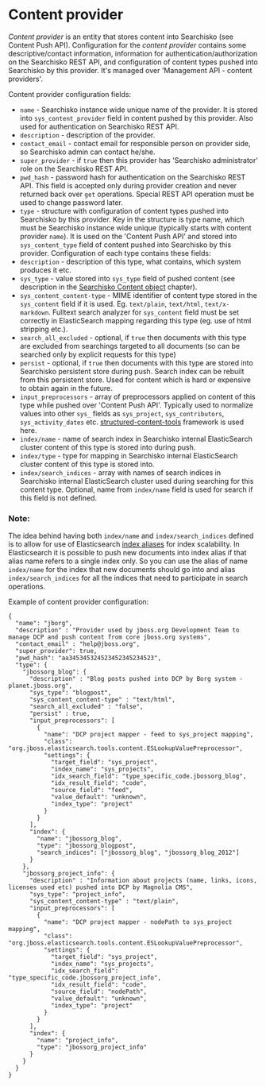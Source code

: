 Content provider
================

*Content provider* is an entity that stores content into Searchisko (see Content Push API).
Configuration for the *content provider* contains some descriptive/contact information, information 
for authentication/authorization on the Searchisko REST API, and configuration of content types pushed 
into Searchisko by this provider.
It's managed over 'Management API - content providers'.

Content provider configuration fields:

* `name` - Searchisko instance wide unique name of the provider. It is stored into `sys_content_provider` field in content pushed by this provider. Also used for authentication on Searchisko REST API.
* `description` - description of the provider.
* `contact_email` - contact email for responsible person on provider side, so Searchisko admin can contact he/she.
* `super_provider` - if `true` then this provider has 'Searchisko administrator' role on the Searchisko REST API.
* `pwd_hash` - password hash for authentication on the Searchisko REST API. This field is accepted only during provider creation and never returned back over `get` operations. Special REST API operation must be used to change password later.  
* `type` - structure with configuration of content types pushed into Searchisko by this provider. Key in the structure is type name, which must be Searchisko instance wide unique (typically starts with content provider `name`). It is used on the 'Content Push API' and stored into `sys_content_type` field of content pushed into Searchisko by this provider. Configuration of each type contains these fields:
 * `description` - description of this type, what contains, which system produces it etc.
 * `sys_type` - value stored into `sys_type` field of pushed content (see description in the [Searchisko Content object](../content/dcp_content_object.md) chapter).
 * `sys_content_content-type` - MIME identifier of content type stored in the `sys_content` field if it is used. Eg. `text/plain`, `text/html`, `text/x-markdown`. Fulltext search analyzer for `sys_content` field must be set correctly in ElasticSearch mapping regarding this type (eg. use of html stripping etc.).
 * `search_all_excluded` - optional, if `true` then documents with this type are excluded from searchings targeted to all documents (so can be searched only by explicit requests for this type)
 * `persist` - optional, if `true` then documents with this type are stored into Searchisko persistent store during push. Search index can be rebuilt from this persistent store. Used for content which is hard or expensive to obtain again in the future.
 * `input_preprocessors` - array of preprocessors applied on content of this type while pushed over 'Content Push API'. Typically used to normalize values into other `sys_` fields as `sys_project`, `sys_contributors`, `sys_activity_dates` etc. [structured-content-tools](https://github.com/jbossorg/structured-content-tools) framework is used here.
 * `index/name` - name of search index in Searchisko internal ElasticSearch cluster content of this type is stored into during push.  
 * `index/type` - type for mapping in Searchisko internal ElasticSearch cluster content of this type is stored into.
 * `index/search_indices` - array with names of search indices in Searchisko internal ElasticSearch cluster used during searching for this content type. Optional, name from `index/name` field is used for search if this field is not defined.

### Note:

The idea behind having both `index/name` and `index/search_indices` defined is to allow for use of Elasticsearch
[index aliases](http://www.elasticsearch.org/guide/en/elasticsearch/reference/0.90/indices-aliases.html)
for index scalability. In Elasticsearch it is possible to push new documents into index alias if that alias name refers
to a single index only. So you can use the alias of name `index/name` for the index that new documents should go into and
alias `index/search_indices` for all the indices that need to participate in search operations.

Example of content provider configuration:

	{
	  "name": "jborg",
	  "description" : "Provider used by jboss.org Development Team to manage DCP and push content from core jboss.org systems",
	  "contact_email" : "help@jboss.org",
	  "super_provider": true,
	  "pwd_hash": "aa345345324523452345234523",
	  "type": {
	    "jbossorg_blog": {
	      "description" : "Blog posts pushed into DCP by Borg system - planet.jboss.org",
	      "sys_type": "blogpost",
	      "sys_content_content-type" : "text/html",
	      "search_all_excluded" : "false",
	      "persist" : true,
	      "input_preprocessors": [
	        {
	          "name": "DCP project mapper - feed to sys_project mapping",
	          "class": "org.jboss.elasticsearch.tools.content.ESLookupValuePreprocessor",
	          "settings": {
	            "target_field": "sys_project",
	            "index_name": "sys_projects",
	            "idx_search_field": "type_specific_code.jbossorg_blog",
	            "idx_result_field": "code",
	            "source_field": "feed",
	            "value_default": "unknown",
	            "index_type": "project"
	          }
	        }
	      ],
	      "index": {
	        "name": "jbossorg_blog",
	        "type": "jbossorg_blogpost",
	        "search_indices": ["jbossorg_blog", "jbossorg_blog_2012"]
	      }
	    },
	    "jbossorg_project_info": {
	      "description" : "Information about projects (name, links, icons, licenses used etc) pushed into DCP by Magnolia CMS",
	      "sys_type": "project_info",
	      "sys_content_content-type" : "text/plain",
	      "input_preprocessors": [
	        {
	          "name": "DCP project mapper - nodePath to sys_project mapping",
	          "class": "org.jboss.elasticsearch.tools.content.ESLookupValuePreprocessor",
	          "settings": {
	            "target_field": "sys_project",
	            "index_name": "sys_projects",
	            "idx_search_field": "type_specific_code.jbossorg_project_info",
	            "idx_result_field": "code",
	            "source_field": "nodePath",
	            "value_default": "unknown",
	            "index_type": "project"
	          }
	        }
	      ],
	      "index": {
	        "name": "project_info",
	        "type": "jbossorg_project_info"
	      }
	    }
	  }
	}

